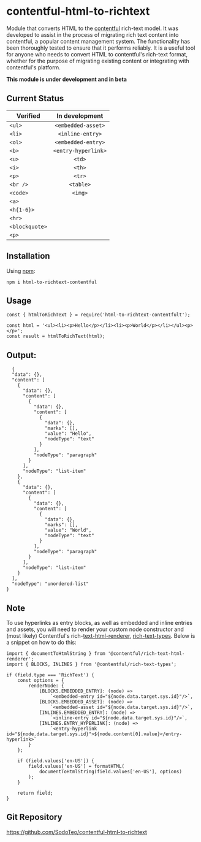 # contentful-html-to-richtext

Module that converts HTML to the [contentful](https://www.contentful.com/) rich-text model. 
It was developed to assist in the process of migrating rich text content into contentful, a popular content management system. 
The functionality has been thoroughly tested to ensure that it performs reliably. It is a useful tool for anyone who
needs to convert HTML to contentful's rich-text format, whether for the purpose of migrating existing content or integrating with contentful's platform.

**This module is under development and in beta**

## Current Status

| Verified      | In development     |
| ------------- |:------------------:|
| `<ul>`        | `<embedded-asset>` |
| `<li>`        | `<inline-entry>`   |
| `<ol>`        | `<embedded-entry>` |
| `<b>`         | `<entry-hyperlink>`|
| `<u>`         | `<td>`             |
| `<i>`         | `<th>`             |
| `<p>`         | `<tr>`             |
| `<br />`      | `<table>`          |
| `<code>`      | `<img>`            |
| `<a>`         |                    |
| `<h{1-6}>`    |                    |
| `<hr>`        |                    |
| `<blockquote>`|                    |
| `<p>`         |                    |

## Installation

Using [npm](https://www.npmjs.com/package/html-to-richtext-contentful):

`npm i html-to-richtext-contentful`

## Usage

```
const { htmlToRichText } = require('html-to-richtext-contentfult');

const html = '<ul><li><p>Hello</p></li><li><p>World</p></li></ul><p></p>';
const result = htmlToRichText(html);
```

## Output:

```
  {
  "data": {},
  "content": [
    {
      "data": {},
      "content": [
        {
          "data": {},
          "content": [
            {
              "data": {},
              "marks": [],
              "value": "Hello",
              "nodeType": "text"
            }
          ],
          "nodeType": "paragraph"
        }
      ],
      "nodeType": "list-item"
    },
    {
      "data": {},
      "content": [
        {
          "data": {},
          "content": [
            {
              "data": {},
              "marks": [],
              "value": "World",
              "nodeType": "text"
            }
          ],
          "nodeType": "paragraph"
        }
      ],
      "nodeType": "list-item"
    }
  ],
  "nodeType": "unordered-list"
}
```

## Note

To use hyperlinks as entry blocks, as well as embedded and inline entries and assets, you will need to render your custom node constructor and (most likely) Contentful's rich-[text-html-renderer](https://www.npmjs.com/package/@contentful/rich-text-html-renderer), [rich-text-types](https://www.npmjs.com/package/@contentful/rich-text-types). 
Below is a snippet on how to do this:

```
import { documentToHtmlString } from '@contentful/rich-text-html-renderer';
import { BLOCKS, INLINES } from '@contentful/rich-text-types';

if (field.type === 'RichText') {
    const options = {
        renderNode: {
            [BLOCKS.EMBEDDED_ENTRY]: (node) =>
                `<embedded-entry id="${node.data.target.sys.id}"/>`,
            [BLOCKS.EMBEDDED_ASSET]: (node) =>
                `<embedded-asset id="${node.data.target.sys.id}"/>`,
            [INLINES.EMBEDDED_ENTRY]: (node) =>
                `<inline-entry id="${node.data.target.sys.id}"/>`,
            [INLINES.ENTRY_HYPERLINK]: (node) =>
                `<entry-hyperlink id="${node.data.target.sys.id}">${node.content[0].value}</entry-hyperlink>`
        }
    };

    if (field.values['en-US']) {
        field.values['en-US'] = formatHTML(
            documentToHtmlString(field.values['en-US'], options)
        );
    }

    return field;
}
```

## Git Repository

https://github.com/SodoTeo/contentful-html-to-richtext

